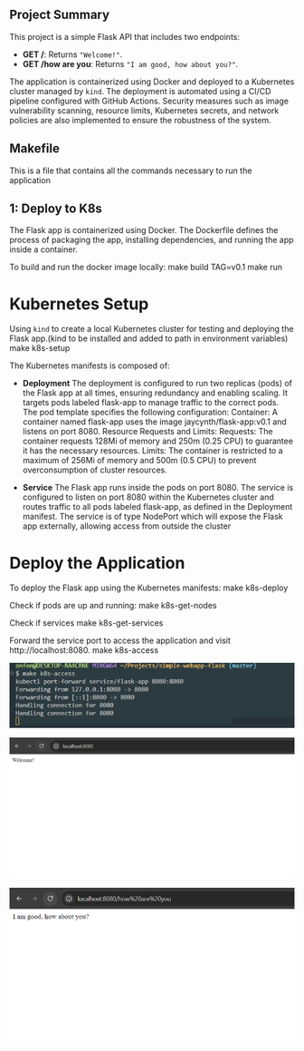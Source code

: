## Project Summary

This project is a simple Flask API that includes two endpoints:
- **GET /**: Returns `"Welcome!"`.
- **GET /how are you**: Returns `"I am good, how about you?"`.

The application is containerized using Docker and deployed to a Kubernetes cluster managed by `kind`. The deployment is automated using a CI/CD pipeline configured with GitHub Actions. Security measures such as image vulnerability scanning, resource limits, Kubernetes secrets, and network policies are also implemented to ensure the robustness of the system.

## Makefile
This is a file that contains all the commands necessary to run the application


## 1: Deploy to K8s
The Flask app is containerized using Docker. The Dockerfile defines the process of packaging the app, installing dependencies, and running the app inside a container.

To build and run the docker image locally:
  make build TAG=v0.1
  make run

# Kubernetes Setup 

Using `kind` to create a local Kubernetes cluster for testing and deploying the Flask app.(kind to be installed and added to path in environment variables)
    make k8s-setup

The Kubernetes manifests is composed of:
- **Deployment**
The deployment is configured to run two replicas (pods) of the Flask app at all times, ensuring redundancy and enabling scaling. It targets pods labeled flask-app to manage traffic to the correct pods.
The pod template specifies the following configuration:
Container: A container named flask-app uses the image jaycynth/flask-app:v0.1 and listens on port 8080.
Resource Requests and Limits:
Requests: The container requests 128Mi of memory and 250m (0.25 CPU) to guarantee it has the necessary resources.
Limits: The container is restricted to a maximum of 256Mi of memory and 500m (0.5 CPU) to prevent overconsumption of cluster resources.


- **Service**
The Flask app runs inside the pods on port 8080. 
The service is configured to listen on port 8080 within the Kubernetes cluster and routes traffic to all pods labeled flask-app, as defined in the Deployment manifest. 
The service is of type NodePort which will expose the Flask app externally, allowing access from outside the cluster



# Deploy the Application
To deploy the Flask app using the Kubernetes manifests:
    make k8s-deploy

Check if pods are up and running:
    make k8s-get-nodes

Check if services
    make k8s-get-services

Forward the service port to access the application and visit http://localhost:8080.
    make k8s-access


![screenshot](k8s-access-command.png)

![screenshot](service-running.png)

![screenshot](service-running-2.png)








